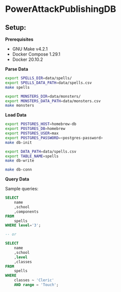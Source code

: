 # PowerAttackPublishingDB

## Setup:

**Prerequisites**

- GNU Make v4.2.1
- Docker Compose 1.29.1
- Docker 20.10.2

**Parse Data**

```bash
export SPELLS_DIR=data/spells/
export SPELLS_DATA_PATH=data/spells.csv
make spells
```

```bash
export MONSTERS_DIR=data/monsters/
export MONSTERS_DATA_PATH=data/monsters.csv
make monsters
```
**Load Data**

```bash
export POSTGRES_HOST=homebrew-db
export POSTGRES_DB=homebrew
export POSTGRES_USER=max
export POSTGRES_PASSWORD=<postgres-password>
make db-init

export DATA_PATH=data/spells.csv
export TABLE_NAME=spells
make db-write

make db-conn
```

**Query Data**

Sample queries:

```sql
SELECT
	name
	,school
	,components
FROM
	spells
WHERE level='3';

-- or

SELECT
	name
	,school
	,level
	,classes
FROM
	spells
WHERE
	classes ~ 'Cleric'
	AND range = 'Touch';
```
